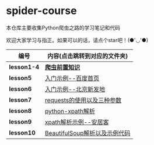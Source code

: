 # spider-course
本仓库主要收集Python爬虫之路的学习笔记和代码

欢迎大家学习与指正。如果可以的话，请点个star吧！(●'◡'●)


| 编号          | 内容(点击跳转到对应的文件夹)                |
| ------------- | ------------------------------------------- |
| **lesson1-4** | **[爬虫前置知识](./lesson1-4)**             |
| **lesson5**   | [入门示例--百度首页](./lesson5)             |
| **lesson6**   | [入门示例--北京新发地](./lesson6)           |
| **lesson7**   | [requests的使用以及三种参数](./lesson7)     |
| **lesson8**   | [python-xpath解析](./lesson8)               |
| **lesson9**   | [xpath解析示例--安居客](./lesson9)          |
| **lesson10**  | [BeautifulSoup解析以及示例代码](./lesson10) |

